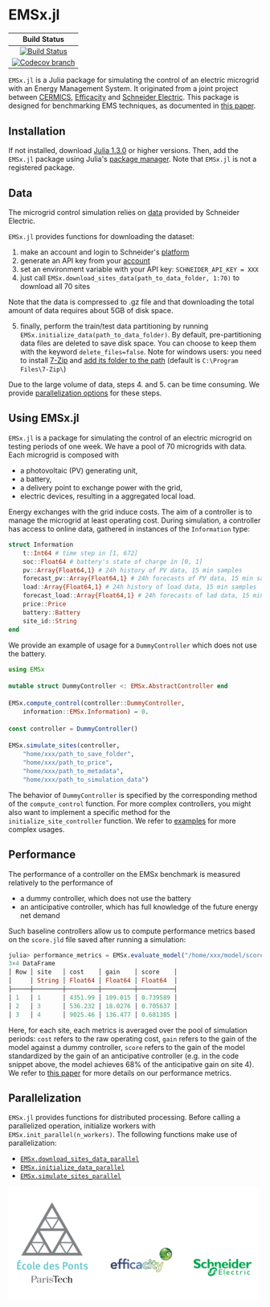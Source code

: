 
# EMSx.jl
| **Build Status** |
|:----------------:|
| [![Build Status][build-img]][build-url] | 
| [![Codecov branch][codecov-img]][codecov-url] |

[build-img]: https://travis-ci.org/adrien-le-franc/EMSx.jl.svg?branch=master
[build-url]: https://travis-ci.org/adrien-le-franc/EMSx.jl
[codecov-img]: https://codecov.io/gh/adrien-le-franc/EMSx.jl/branch/master/graph/badge.svg
[codecov-url]: https://codecov.io/gh/adrien-le-franc/EMSx.jl

`EMSx.jl` is a Julia package for simulating the control of an electric microgrid with an Energy Management System. It originated from a joint project between [CERMICS](https://cermics-lab.enpc.fr/), [Efficacity](https://www.efficacity.com/) and [Schneider Electric](https://www.se.com/fr/fr/). This package is designed for benchmarking EMS techniques, as documented in [this paper](https://hal.archives-ouvertes.fr/hal-02425913/document).

## Installation
If not installed, download [Julia 1.3.0](https://julialang.org/downloads/) or higher versions. 
Then, add the `EMSx.jl` package using Julia's [package manager](https://julialang.github.io/Pkg.jl/v1/managing-packages/). Note that `EMSx.jl` is not a registered package.

## Data
The microgrid control simulation relies on [data](https://shop.exchange.se.com/apps/52535/microgrid-energy-management-benchmark#!overview) provided by Schneider Electric. 

`EMSx.jl` provides functions for downloading the dataset:

1. make an account and login to Schneider's [platform](https://data.exchange.se.com)
2. generate an API key from your [account](https://data.exchange.se.com/account/api-keys/)
3. set an environment variable with your API key: `SCHNEIDER_API_KEY = XXX` 
4. just call `EMSx.download_sites_data(path_to_data_folder, 1:70)` to download all 70 sites

Note that the data is compressed to .gz file and that downloading the total amount of data requires about 5GB of disk space.

5. finally, perform the train/test data partitioning by running `EMSx.initialize_data(path_to_data_folder)`. By default, pre-partitioning data files are deleted to save disk space. You can choose to keep them with the keyword `delete_files=false`.
Note for windows users: you need to install [7-Zip](https://www.7-zip.org/download.html) and [add its folder to the path](https://docs.telerik.com/teststudio/features/test-runners/add-path-environment-variables) (default is `C:\Program Files\7-Zip\`)

Due to the large volume of data, steps 4. and 5. can be time consuming. We provide [parallelization options](#parallelization) for these steps.

## Using EMSx.jl
`EMSx.jl` is a package for simulating the control of an electric microgrid on testing periods of one week. We have a pool of 70 microgrids with data. Each microgrid is composed with 

* a photovoltaic (PV) generating unit,
* a battery,
* a delivery point to exchange power with the grid,
* electric devices, resulting in a aggregated local load.

Energy exchanges with the grid induce costs. The aim of a controller is to manage the microgrid at least operating cost. During simulation, a controller has access to online data, gathered in instances of the `Information` type:

```julia
struct Information
	t::Int64 # time step in [1, 672]
	soc::Float64 # battery's state of charge in [0, 1]
	pv::Array{Float64,1} # 24h history of PV data, 15 min samples 
	forecast_pv::Array{Float64,1} # 24h forecasts of PV data, 15 min samples
	load::Array{Float64,1} # 24h history of load data, 15 min samples
	forecast_load::Array{Float64,1} # 24h forecasts of lad data, 15 min samples
	price::Price
	battery::Battery
	site_id::String
end
```
 We provide an example of usage for a `DummyController` which does not use the battery.
```julia
using EMSx

mutable struct DummyController <: EMSx.AbstractController end

EMSx.compute_control(controller::DummyController, 
	information::EMSx.Information) = 0.

const controller = DummyController()

EMSx.simulate_sites(controller,
	"home/xxx/path_to_save_folder",
	"home/xxx/path_to_price",
	"home/xxx/path_to_metadata",
	"home/xxx/path_to_simulation_data")
```
The behavior of `DummyController` is specified by the corresponding method of the `compute_control` function. For more complex controllers, you might also want to implement a specific method for the
`initialize_site_controller` function. We refer to [examples](https://github.com/adrien-le-franc/EMSx.jl/tree/master/examples) for more complex usages.

## Performance 
The performance of a controller on the EMSx benchmark is measured relatively to the performance of 

* a dummy controller, which does not use the battery 
* an anticipative controller, which has full knowledge of the future energy net demand 

Such baseline controllers allow us to compute performance metrics based on the `score.jld` file saved after running a simulation:
```julia
julia> performance_metrics = EMSx.evaluate_model("/home/xxx/model/score.jld")
3×4 DataFrame
│ Row │ site   │ cost    │ gain    │ score    │
│     │ String │ Float64 │ Float64 │ Float64  │
├─────┼────────┼─────────┼─────────┼──────────┤
│ 1   │ 1      │ 4351.99 │ 109.015 │ 0.739589 │
│ 2   │ 3      │ 536.232 │ 18.0276 │ 0.705637 │
│ 3   │ 4      │ 9025.46 │ 136.477 │ 0.681385 │
```
Here, for each site, each metrics is averaged over the pool of simulation periods: `cost` refers to the raw operating cost, `gain` refers to the gain of the model against a dummy controller, `score` refers to the gain of the model standardized by the gain of an anticipative controller (e.g. in the code snippet above, the model achieves 68% of the anticipative gain on site 4). We refer to [this paper](https://hal.archives-ouvertes.fr/hal-02425913/document) for more details on our performance metrics.

## Parallelization
`EMSx.jl` provides functions for distributed processing. Before calling a parallelized operation, initialize workers with `EMSx.init_parallel(n_workers)`. The following functions make use of parallelization:

* [`EMSx.download_sites_data_parallel`](src/database_interface/download_data.jl)
* [`EMSx.initialize_data_parallel`](src/database_interface/split_data.jl)
* [`EMSx.simulate_sites_parallel`](src/simulate.jl)

<img src="docs/logos.png" width="500" />
